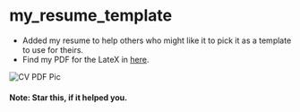 # my_resume_template
* Added my resume to help others who might like it to pick it as a template to use for theirs.
* Find my PDF for the LateX in [here](./kalyan_cheerla_cv.pdf).

![CV PDF Pic](https://github.com/user-attachments/assets/1fc8a6b8-053d-4b5d-bfcd-d20b54bcb1c6)

#### Note: Star this, if it helped you.
